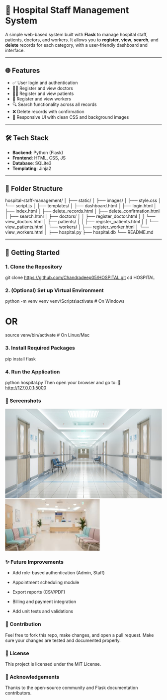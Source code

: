 # 🏥 Hospital Staff Management System

A simple web-based system built with **Flask** to manage hospital staff, patients, doctors, and workers. It allows you to **register**, **view**, **search**, and **delete** records for each category, with a user-friendly dashboard and interface.

---

## 🌐 Features

- ✅ User login and authentication  
- 👨‍⚕️ Register and view doctors  
- 🧑‍🦽 Register and view patients  
- 🧹 Register and view workers  
- 🔍 Search functionality across all records  
- ❌ Delete records with confirmation  
- 🎨 Responsive UI with clean CSS and background images  

---

## 🛠️ Tech Stack

- **Backend**: Python (Flask)  
- **Frontend**: HTML, CSS, JS  
- **Database**: SQLite3  
- **Templating**: Jinja2  

---

## 📂 Folder Structure

hospital-staff-management/
│
├── static/
│ ├── images/
│ ├── style.css
│ └── script.js
│
├── templates/
│ ├── dashboard.html
│ ├── login.html
│ ├── index.html
│ ├── delete_records.html
│ ├── delete_confirmation.html
│ ├── search.html
│ ├── doctors/
│ │ ├── register_doctor.html
│ │ └── view_doctors.html
│ ├── patients/
│ │ ├── register_patients.html
│ │ └── view_patients.html
│ └── workers/
│ ├── register_worker.html
│ └── view_workers.html
│
├── hospital.py
├── hospital.db
└── README.md

---

## 🚀 Getting Started

### 1. Clone the Repository
git clone https://github.com/Chandradeep05/HOSPITAL.git
cd HOSPITAL
### 2. (Optional) Set up Virtual Environment
python -m venv venv
venv\Scripts\activate      # On Windows
# OR
source venv/bin/activate   # On Linux/Mac
### 3. Install Required Packages
pip install flask
### 4. Run the Application
python hospital.py
Then open your browser and go to:
📎 http://127.0.0.1:5000

### 📸 Screenshots
![Login Page](static/images/login_bg.jpg)
![Dashboard](static/images/dashboard_bg.jpg)
### ✨ Future Improvements
* Add role-based authentication (Admin, Staff)

* Appointment scheduling module

* Export reports (CSV/PDF)

* Billing and payment integration

* Add unit tests and validations

### 🤝 Contribution
Feel free to fork this repo, make changes, and open a pull request.
Make sure your changes are tested and documented properly.

### 📄 License
This project is licensed under the MIT License.

### 🙌 Acknowledgements
Thanks to the open-source community and Flask documentation contributors.

